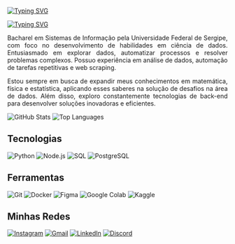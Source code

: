 [![Typing SVG](https://readme-typing-svg.herokuapp.com?font=Fira+Code&pause=1000&color=000080&width=435&lines=Ol%C3%A1!+Eu+sou+Welison+%F0%9F%91%8B)](https://git.io/typing-svg)

[![Typing SVG](https://readme-typing-svg.herokuapp.com?font=Fira+Code&pause=1000&color=000080&repeat=false&width=435&lines=%F0%9F%8F%83%F0%9F%8F%BB%F0%9F%8F%8B%F0%9F%8F%BB%E2%9A%BD%EF%B8%8F%F0%9F%8C%B3%F0%9F%90%BE%F0%9F%A7%91%F0%9F%8F%BB%E2%80%8D%F0%9F%92%BB)](https://git.io/typing-svg)

<p align="justify">
Bacharel em Sistemas de Informação pela Universidade Federal de Sergipe, com foco no desenvolvimento de habilidades em ciência de dados. Entusiasmado em explorar dados, automatizar processos e resolver problemas complexos. Possuo experiência em análise de dados, automação de tarefas repetitivas e web scraping.
</p>

<p align="justify">
Estou sempre em busca de expandir meus conhecimentos em matemática, física e estatística, aplicando esses saberes na solução de desafios na área de dados. Além disso, exploro constantemente tecnologias de back-end para desenvolver soluções inovadoras e eficientes. 
</p>

![GitHub Stats](https://github-readme-stats.vercel.app/api?username=Welison92&show_icons=true&theme=light&text_color=000080&title_color=000080)
![Top Languages](https://github-readme-stats.vercel.app/api/top-langs/?username=Welison92&layout=compact&theme=light&text_color=000080&title_color=000080)

## Tecnologias
![Python](https://img.shields.io/badge/python-3670A0?style=flat&logo=python&logoColor=ffdd54)
![Node.js](https://img.shields.io/badge/node.js-6DA55F?style=flat&logo=node.js&logoColor=white)
![SQL](https://img.shields.io/badge/sql-%2300f.svg?style=flat&logo=postgresql&logoColor=white)
![PostgreSQL](https://img.shields.io/badge/postgresql-%23316192.svg?style=flat&logo=postgresql&logoColor=white)

## Ferramentas
![Git](https://img.shields.io/badge/git-%23F05033.svg?style=flat&logo=git&logoColor=white)
![Docker](https://img.shields.io/badge/docker-%230db7ed.svg?style=flat&logo=docker&logoColor=white)
![Figma](https://img.shields.io/badge/figma-%23F24E1E.svg?style=flat&logo=figma&logoColor=white)
![Google Colab](https://img.shields.io/badge/google%20colab-%23F9AB00.svg?style=flat&logo=google&logoColor=white)
![Kaggle](https://img.shields.io/badge/kaggle-20BEFF?style=flat&logo=kaggle&logoColor=white)

## Minhas Redes
[![Instagram](https://img.shields.io/badge/instagram-%23E4405F.svg?style=flat&logo=instagram&logoColor=white)](https://www.instagram.com/welison_js99)
[![Gmail](https://img.shields.io/badge/gmail-%23D14836.svg?style=flat&logo=gmail&logoColor=white)](mailto:welison123santos91@gmail.com)
[![LinkedIn](https://img.shields.io/badge/linkedin-%230077B5.svg?style=flat&logo=linkedin&logoColor=white)](https://www.linkedin.com/in/welisonsantos92)
[![Discord](https://img.shields.io/badge/discord-%235865F2.svg?style=flat&logo=discord&logoColor=white)](https://discord.com/users/welison92)
